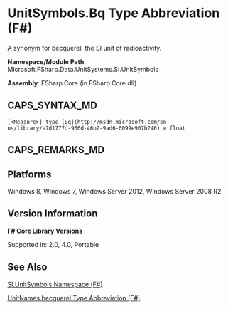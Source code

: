 # UnitSymbols.Bq Type Abbreviation (F#)

A synonym for becquerel, the SI unit of radioactivity.

**Namespace/Module Path**: Microsoft.FSharp.Data.UnitSystems.SI.UnitSymbols

**Assembly**: FSharp.Core (in FSharp.Core.dll)


## CAPS_SYNTAX_MD

```
[<Measure>] type [Bq](http://msdn.microsoft.com/en-us/library/a7d1777d-966d-46b2-9ad6-6099e907b246) = float
```

## CAPS_REMARKS_MD

## Platforms
Windows 8, Windows 7, Windows Server 2012, Windows Server 2008 R2


## Version Information
**F# Core Library Versions**

Supported in: 2.0, 4.0, Portable




## See Also
[SI.UnitSymbols Namespace &#40;F&#35;&#41;](SI.UnitSymbols+Namespace+%28F%23%29.md)

[UnitNames.becquerel Type Abbreviation &#40;F&#35;&#41;](UnitNames.becquerel+Type+Abbreviation+%28F%23%29.md)

